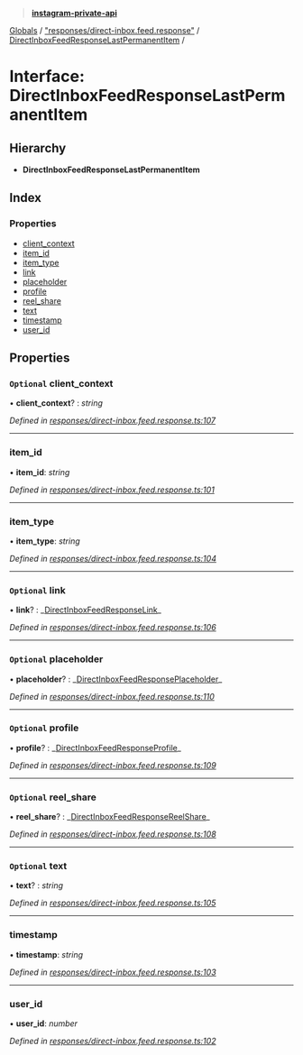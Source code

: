 > **[instagram-private-api](../README.md)**

[Globals](../README.md) / ["responses/direct-inbox.feed.response"](../modules/_responses_direct_inbox_feed_response_.md) / [DirectInboxFeedResponseLastPermanentItem](_responses_direct_inbox_feed_response_.directinboxfeedresponselastpermanentitem.md) /

# Interface: DirectInboxFeedResponseLastPermanentItem

## Hierarchy

- **DirectInboxFeedResponseLastPermanentItem**

## Index

### Properties

- [client_context](_responses_direct_inbox_feed_response_.directinboxfeedresponselastpermanentitem.md#optional-client_context)
- [item_id](_responses_direct_inbox_feed_response_.directinboxfeedresponselastpermanentitem.md#item_id)
- [item_type](_responses_direct_inbox_feed_response_.directinboxfeedresponselastpermanentitem.md#item_type)
- [link](_responses_direct_inbox_feed_response_.directinboxfeedresponselastpermanentitem.md#optional-link)
- [placeholder](_responses_direct_inbox_feed_response_.directinboxfeedresponselastpermanentitem.md#optional-placeholder)
- [profile](_responses_direct_inbox_feed_response_.directinboxfeedresponselastpermanentitem.md#optional-profile)
- [reel_share](_responses_direct_inbox_feed_response_.directinboxfeedresponselastpermanentitem.md#optional-reel_share)
- [text](_responses_direct_inbox_feed_response_.directinboxfeedresponselastpermanentitem.md#optional-text)
- [timestamp](_responses_direct_inbox_feed_response_.directinboxfeedresponselastpermanentitem.md#timestamp)
- [user_id](_responses_direct_inbox_feed_response_.directinboxfeedresponselastpermanentitem.md#user_id)

## Properties

### `Optional` client_context

• **client_context**? : _string_

_Defined in [responses/direct-inbox.feed.response.ts:107](https://github.com/realinstadude/instagram-private-api/blob/4ae8fec/src/responses/direct-inbox.feed.response.ts#L107)_

---

### item_id

• **item_id**: _string_

_Defined in [responses/direct-inbox.feed.response.ts:101](https://github.com/realinstadude/instagram-private-api/blob/4ae8fec/src/responses/direct-inbox.feed.response.ts#L101)_

---

### item_type

• **item_type**: _string_

_Defined in [responses/direct-inbox.feed.response.ts:104](https://github.com/realinstadude/instagram-private-api/blob/4ae8fec/src/responses/direct-inbox.feed.response.ts#L104)_

---

### `Optional` link

• **link**? : _[DirectInboxFeedResponseLink](\_responses_direct_inbox_feed_response_.directinboxfeedresponselink.md)\_

_Defined in [responses/direct-inbox.feed.response.ts:106](https://github.com/realinstadude/instagram-private-api/blob/4ae8fec/src/responses/direct-inbox.feed.response.ts#L106)_

---

### `Optional` placeholder

• **placeholder**? : _[DirectInboxFeedResponsePlaceholder](\_responses_direct_inbox_feed_response_.directinboxfeedresponseplaceholder.md)\_

_Defined in [responses/direct-inbox.feed.response.ts:110](https://github.com/realinstadude/instagram-private-api/blob/4ae8fec/src/responses/direct-inbox.feed.response.ts#L110)_

---

### `Optional` profile

• **profile**? : _[DirectInboxFeedResponseProfile](\_responses_direct_inbox_feed_response_.directinboxfeedresponseprofile.md)\_

_Defined in [responses/direct-inbox.feed.response.ts:109](https://github.com/realinstadude/instagram-private-api/blob/4ae8fec/src/responses/direct-inbox.feed.response.ts#L109)_

---

### `Optional` reel_share

• **reel_share**? : _[DirectInboxFeedResponseReelShare](\_responses_direct_inbox_feed_response_.directinboxfeedresponsereelshare.md)\_

_Defined in [responses/direct-inbox.feed.response.ts:108](https://github.com/realinstadude/instagram-private-api/blob/4ae8fec/src/responses/direct-inbox.feed.response.ts#L108)_

---

### `Optional` text

• **text**? : _string_

_Defined in [responses/direct-inbox.feed.response.ts:105](https://github.com/realinstadude/instagram-private-api/blob/4ae8fec/src/responses/direct-inbox.feed.response.ts#L105)_

---

### timestamp

• **timestamp**: _string_

_Defined in [responses/direct-inbox.feed.response.ts:103](https://github.com/realinstadude/instagram-private-api/blob/4ae8fec/src/responses/direct-inbox.feed.response.ts#L103)_

---

### user_id

• **user_id**: _number_

_Defined in [responses/direct-inbox.feed.response.ts:102](https://github.com/realinstadude/instagram-private-api/blob/4ae8fec/src/responses/direct-inbox.feed.response.ts#L102)_
